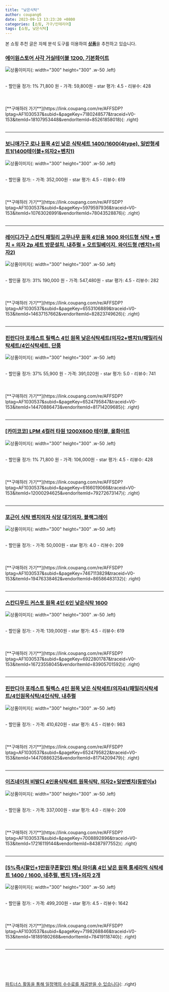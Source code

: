 ```yaml
---
title: "낮은식탁"
author: coupang6
date: 2023-09-13 13:23:20 +0800
categories: [쇼핑, 가구/인테리어]
tags: [쇼핑, 낮은식탁]
---
```


본 쇼핑 추천 글은 자체 분석 도구를 이용하여 [**상품**](https://link.coupang.com/a/bao1ui)을 추천하고 있습니다.

### [에이원스토어 사각 거실테이블 1200, 기본화이트](https://link.coupang.com/re/AFFSDP?lptag=AF1030537&subid=&pageKey=7180248577&traceid=V0-153&itemId=18107953448&vendorItemId=85261858018)

![상품이미지](https://thumbnail7.coupangcdn.com/thumbnails/remote/230x230ex/image/vendor_inventory/43ae/3b83d8e0b3e612fd254a765b9ce4ca035125a93c22518597b0ce4ab08490.jpg){: width="300" height="300" .w-50 .left}


<br>
- 할인율 정가: 1%  71,800   원
- 가격: 59,800원
- star 평가: 4.5
- 리뷰수: 428
<br>
<br>
<br>
<br>
[**구매하러 가기**](https://link.coupang.com/re/AFFSDP?lptag=AF1030537&subid=&pageKey=7180248577&traceid=V0-153&itemId=18107953448&vendorItemId=85261858018){: .right}
<br>
<br>

---

### [보니애가구 로나 원목 4인 낮은 식탁세트 1400/1600(4type), 일반형세트1(1400테이블+의자2+벤치1)](https://link.coupang.com/re/AFFSDP?lptag=AF1030537&subid=&pageKey=5979597936&traceid=V0-153&itemId=10763026991&vendorItemId=78043528876)

![상품이미지](https://thumbnail7.coupangcdn.com/thumbnails/remote/230x230ex/image/vendor_inventory/dd7f/f9b46c501e1cbf32acbc2d72928bc08aa1e8dee98f0616ac477c3cae7124.jpg){: width="300" height="300" .w-50 .left}


<br>
- 할인율 정가: 
- 가격: 352,000원
- star 평가: 4.5
- 리뷰수: 619
<br>
<br>
<br>
<br>
[**구매하러 가기**](https://link.coupang.com/re/AFFSDP?lptag=AF1030537&subid=&pageKey=5979597936&traceid=V0-153&itemId=10763026991&vendorItemId=78043528876){: .right}
<br>
<br>

---

### [레이디가구 스칸딕 패밀리 고무나무 원목 4인용 1600 와이드형 식탁 + 벤치 + 의자 2p 세트 방문설치, 내추럴 + 오트밀베이지, 와이드형 (벤치1+의자2)](https://link.coupang.com/re/AFFSDP?lptag=AF1030537&subid=&pageKey=6553106889&traceid=V0-153&itemId=14637157662&vendorItemId=82823749626)

![상품이미지](https://thumbnail9.coupangcdn.com/thumbnails/remote/230x230ex/image/rs_quotation_api/euw9cxgn/d400eb4679c44abb9e7a469dde4c4ca9.jpg){: width="300" height="300" .w-50 .left}


<br>
- 할인율 정가: 31%  190,000   원
- 가격: 547,480원
- star 평가: 4.5
- 리뷰수: 282
<br>
<br>
<br>
<br>
[**구매하러 가기**](https://link.coupang.com/re/AFFSDP?lptag=AF1030537&subid=&pageKey=6553106889&traceid=V0-153&itemId=14637157662&vendorItemId=82823749626){: .right}
<br>
<br>

---

### [핀란디아 포레스트 릴렉스 4인 원목 낮은식탁세트(의자2+벤치1)/패밀리식탁세트/4인식탁세트, 단품](https://link.coupang.com/re/AFFSDP?lptag=AF1030537&subid=&pageKey=6524795847&traceid=V0-153&itemId=14470886473&vendorItemId=81714209685)

![상품이미지](https://thumbnail9.coupangcdn.com/thumbnails/remote/230x230ex/image/vendor_inventory/68e9/d95ba67c09ae5775d2044d28f73889deffdc0bb6223d407c2f0a8dc98fe7.jpg){: width="300" height="300" .w-50 .left}


<br>
- 할인율 정가: 37%  55,900   원
- 가격: 391,020원
- star 평가: 5.0
- 리뷰수: 741
<br>
<br>
<br>
<br>
[**구매하러 가기**](https://link.coupang.com/re/AFFSDP?lptag=AF1030537&subid=&pageKey=6524795847&traceid=V0-153&itemId=14470886473&vendorItemId=81714209685){: .right}
<br>
<br>

---

### [[카미코코] LPM 4컬러 타원 1200X600 테이블, 올화이트](https://link.coupang.com/re/AFFSDP?lptag=AF1030537&subid=&pageKey=6166019066&traceid=V0-153&itemId=12000294625&vendorItemId=79272673147)

![상품이미지](https://thumbnail8.coupangcdn.com/thumbnails/remote/230x230ex/image/vendor_inventory/6af5/ccca020be60c45113572c6de1a1ef61332f057efe2c32b4b479f69d7c06a.jpg){: width="300" height="300" .w-50 .left}


<br>
- 할인율 정가: 1%  71,800   원
- 가격: 106,000원
- star 평가: 4.5
- 리뷰수: 428
<br>
<br>
<br>
<br>
[**구매하러 가기**](https://link.coupang.com/re/AFFSDP?lptag=AF1030537&subid=&pageKey=6166019066&traceid=V0-153&itemId=12000294625&vendorItemId=79272673147){: .right}
<br>
<br>

---

### [포근이 식탁 벤치의자 식당 대기의자, 블랙그레이](https://link.coupang.com/re/AFFSDP?lptag=AF1030537&subid=&pageKey=7467113829&traceid=V0-153&itemId=19476338462&vendorItemId=86586483132)

![상품이미지](https://thumbnail8.coupangcdn.com/thumbnails/remote/230x230ex/image/vendor_inventory/4c12/3e5d5fed45f376f3ea92fcba0ff3d482198761c0ae37aeae1650bdf4f1f2.jpg){: width="300" height="300" .w-50 .left}


<br>
- 할인율 정가: 
- 가격: 50,000원
- star 평가: 4.0
- 리뷰수: 209
<br>
<br>
<br>
<br>
[**구매하러 가기**](https://link.coupang.com/re/AFFSDP?lptag=AF1030537&subid=&pageKey=7467113829&traceid=V0-153&itemId=19476338462&vendorItemId=86586483132){: .right}
<br>
<br>

---

### [스칸디무드 커스토 원목 4인 6인 낮은식탁 1600](https://link.coupang.com/re/AFFSDP?lptag=AF1030537&subid=&pageKey=6922801787&traceid=V0-153&itemId=16723558045&vendorItemId=83905701592)

![상품이미지](https://thumbnail7.coupangcdn.com/thumbnails/remote/230x230ex/image/vendor_inventory/e486/0b3c7f6f949edd80000cc7fb7fdd7318f569f90d54283d18611109d915b1.jpg){: width="300" height="300" .w-50 .left}


<br>
- 할인율 정가: 
- 가격: 139,000원
- star 평가: 4.5
- 리뷰수: 619
<br>
<br>
<br>
<br>
[**구매하러 가기**](https://link.coupang.com/re/AFFSDP?lptag=AF1030537&subid=&pageKey=6922801787&traceid=V0-153&itemId=16723558045&vendorItemId=83905701592){: .right}
<br>
<br>

---

### [핀란디아 포레스트 릴렉스 4인 원목 낮은 식탁세트(의자4)/패밀리식탁세트/4인원목식탁/4인식탁, 내추럴](https://link.coupang.com/re/AFFSDP?lptag=AF1030537&subid=&pageKey=6524795822&traceid=V0-153&itemId=14470886325&vendorItemId=81714209479)

![상품이미지](https://thumbnail10.coupangcdn.com/thumbnails/remote/230x230ex/image/vendor_inventory/c767/0f1ac3c712e399ba2aa6a064f0b4c6fd9c2d262174bf1f4a46439bc1d953.jpg){: width="300" height="300" .w-50 .left}


<br>
- 할인율 정가: 
- 가격: 410,620원
- star 평가: 4.5
- 리뷰수: 983
<br>
<br>
<br>
<br>
[**구매하러 가기**](https://link.coupang.com/re/AFFSDP?lptag=AF1030537&subid=&pageKey=6524795822&traceid=V0-153&itemId=14470886325&vendorItemId=81714209479){: .right}
<br>
<br>

---

### [이즈네이처 비발디 4인용식탁세트 원목식탁, 의자2+일반벤치(등받이x)](https://link.coupang.com/re/AFFSDP?lptag=AF1030537&subid=&pageKey=7008892896&traceid=V0-153&itemId=17216119144&vendorItemId=84387977552)

![상품이미지](https://thumbnail7.coupangcdn.com/thumbnails/remote/230x230ex/image/vendor_inventory/b3ac/5868b9e198d3bc4d88c8a783718dfced58f71bc2ab9448bf26084c652b36.JPG){: width="300" height="300" .w-50 .left}


<br>
- 할인율 정가: 
- 가격: 337,000원
- star 평가: 4.0
- 리뷰수: 209
<br>
<br>
<br>
<br>
[**구매하러 가기**](https://link.coupang.com/re/AFFSDP?lptag=AF1030537&subid=&pageKey=7008892896&traceid=V0-153&itemId=17216119144&vendorItemId=84387977552){: .right}
<br>
<br>

---

### [[5%즉시할인+1만원쿠폰할인] 헤닝 마이홈 4인 낮은 원목 통세라믹 식탁세트 1400 / 1600, 네추럴, 벤치 1개+의자 2개](https://link.coupang.com/re/AFFSDP?lptag=AF1030537&subid=&pageKey=7198268846&traceid=V0-153&itemId=18189180268&vendorItemId=78419118740)

![상품이미지](https://thumbnail9.coupangcdn.com/thumbnails/remote/230x230ex/image/vendor_inventory/ea53/43b401f2674f2b39efe17b64af223714133783a64f4c875e11ac0ead3a05.jpg){: width="300" height="300" .w-50 .left}


<br>
- 할인율 정가: 
- 가격: 499,200원
- star 평가: 4.5
- 리뷰수: 1642
<br>
<br>
<br>
<br>
[**구매하러 가기**](https://link.coupang.com/re/AFFSDP?lptag=AF1030537&subid=&pageKey=7198268846&traceid=V0-153&itemId=18189180268&vendorItemId=78419118740){: .right}
<br>
<br>

---
<br><br><br><br><br> [파트너스 활동을 통해 일정액의 수수료를 제공받을 수 있습니다](https://link.coupang.com/a/bao1ui){: .right}